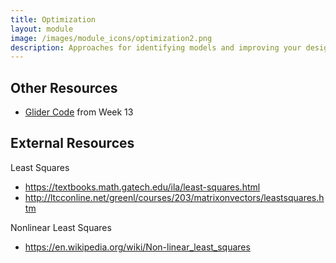 ```yaml
---
title: Optimization
layout: module
image: /images/module_icons/optimization2.png
description: Approaches for identifying models and improving your design
---
```


## Other Resources

* [Glider Code](glider.py) from Week 13

## External Resources

Least Squares

* <https://textbooks.math.gatech.edu/ila/least-squares.html>
* <http://ltcconline.net/greenl/courses/203/matrixonvectors/leastsquares.htm>

Nonlinear Least Squares

* <https://en.wikipedia.org/wiki/Non-linear_least_squares>

